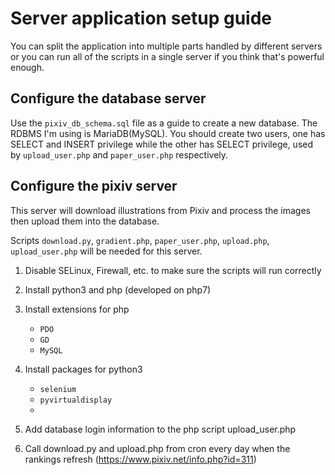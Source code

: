 # Server application setup guide

You can split the application into multiple parts handled by different servers or you can run all of the scripts in a single server if you think that's powerful enough. 

## Configure the database server

Use the `pixiv_db_schema.sql` file as a guide to create a new database. The RDBMS I'm using is MariaDB(MySQL). You should create two users, one has SELECT and INSERT privilege while the other has SELECT privilege, used by `upload_user.php` and `paper_user.php` respectively.

## Configure the pixiv server

This server will download illustrations from Pixiv and process the images then upload them into the database.

Scripts `download.py`, `gradient.php`, `paper_user.php`, `upload.php`, `upload_user.php` will be needed for this server.

1. Disable SELinux, Firewall, etc. to make sure the scripts will run correctly

2. Install python3 and php (developed on php7)

3. Install extensions for php

    - `PDO`
    - `GD`
    - `MySQL`
  
4. Install packages for python3

    - `selenium`
    - `pyvirtualdisplay`
    - 
  
5. Add database login information to the php script upload_user.php

6. Call download.py and upload.php from cron every day when the rankings refresh (https://www.pixiv.net/info.php?id=311)
